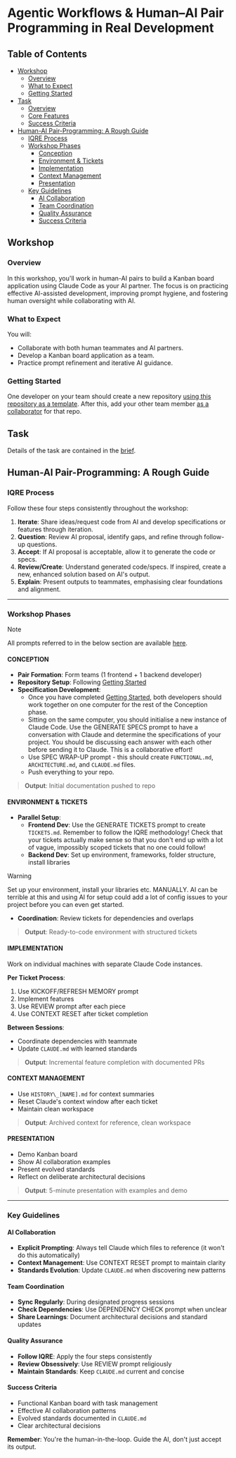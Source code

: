 # Agentic Workflows & Human–AI Pair Programming in Real Development

## Table of Contents

- [Workshop](#workshop)
  - [Overview](#overview)
  - [What to Expect](#what-to-expect)
  - [Getting Started](#getting-started)
- [Task](#task)
  - [Overview](#overview-1)
  - [Core Features](#core-features)
  - [Success Criteria](#success-criteria)
- [Human-AI Pair-Programming: A Rough Guide](#human-ai-pair-programming-a-rough-guide)
  - [IQRE Process](#iqre-process)
  - [Workshop Phases](#workshop-phases)
    - [Conception](#conception)
    - [Environment & Tickets](#environment--tickets)
    - [Implementation](#implementation)
    - [Context Management](#context-management)
    - [Presentation](#presentation)
  - [Key Guidelines](#key-guidelines)
    - [AI Collaboration](#ai-collaboration)
    - [Team Coordination](#team-coordination)
    - [Quality Assurance](#quality-assurance)
    - [Success Criteria](#success-criteria-1)

## Workshop

### Overview

In this workshop, you'll work in human-AI pairs to build a Kanban board application using Claude Code as your AI partner. The focus is on practicing effective AI-assisted development, improving prompt hygiene, and fostering human oversight while collaborating with AI.

### What to Expect

You will:

- Collaborate with both human teammates and AI partners.
- Develop a Kanban board application as a team.
- Practice prompt refinement and iterative AI guidance.

### Getting Started

One developer on your team should create a new repository [using this repository as a template](https://github.com/new?template_name=fac-ws_ai_pair-programming&template_owner=TandemCreativeDev). After this, add your other team member [as a collaborator](https://docs.github.com/en/account-and-profile/setting-up-and-managing-your-personal-account-on-github/managing-access-to-your-personal-repositories/inviting-collaborators-to-a-personal-repository) for that repo.

## Task

Details of the task are contained in the [brief](BRIEF.md).

## Human-AI Pair-Programming: A Rough Guide

### IQRE Process

Follow these four steps consistently throughout the workshop:

1. **Iterate**: Share ideas/request code from AI and develop specifications or features through iteration.
2. **Question**: Review AI proposal, identify gaps, and refine through follow-up questions.
3. **Accept**: If AI proposal is acceptable, allow it to generate the code or specs.
4. **Review/Create**: Understand generated code/specs. If inspired, create a new, enhanced solution based on AI's output.
5. **Explain**: Present outputs to teammates, emphasising clear foundations and alignment.

---

### Workshop Phases

> [!NOTE]
> All prompts referred to in the below section are available [here](PROMPTS.md).

#### CONCEPTION

- **Pair Formation**: Form teams (1 frontend + 1 backend developer)
- **Repository Setup**: Following [Getting Started](#getting-started)
- **Specification Development**:
  - Once you have completed [Getting Started](#getting-started), both developers should work together on one computer for the rest of the Conception phase.
  * Sitting on the same computer, you should initialise a new instance of Claude Code. Use the GENERATE SPECS prompt to have a conversation with Claude and determine the specifications of your project. You should be discussing each answer with each other before sending it to Claude. This is a collaborative effort!
  * Use SPEC WRAP-UP prompt - this should create `FUNCTIONAL.md`, `ARCHITECTURE.md`, and `CLAUDE.md` files.
  * Push everything to your repo.

> **Output**: Initial documentation pushed to repo

#### ENVIRONMENT & TICKETS

- **Parallel Setup**:
  - **Frontend Dev**: Use the GENERATE TICKETS prompt to create `TICKETS.md`. Remember to follow the IQRE methodology! Check that your tickets actually make sense so that you don't end up with a lot of vague, impossibly scoped tickets that no one could follow!
  - **Backend Dev**: Set up environment, frameworks, folder structure, install libraries

> [!WARNING]  
> Set up your environment, install your libraries etc. MANUALLY. AI can be terrible at this and using AI for setup could add a lot of config issues to your project before you can even get started.

- **Coordination**: Review tickets for dependencies and overlaps

> **Output**: Ready-to-code environment with structured tickets

#### IMPLEMENTATION

Work on individual machines with separate Claude Code instances.

**Per Ticket Process**:

1. Use KICKOFF/REFRESH MEMORY prompt
2. Implement features
3. Use REVIEW prompt after each piece
4. Use CONTEXT RESET after ticket completion

**Between Sessions**:

- Coordinate dependencies with teammate
- Update `CLAUDE.md` with learned standards

> **Output**: Incremental feature completion with documented PRs

#### CONTEXT MANAGEMENT

- Use `HISTORY\_[NAME].md` for context summaries
- Reset Claude's context window after each ticket
- Maintain clean workspace

> **Output**: Archived context for reference, clean workspace

#### PRESENTATION

- Demo Kanban board
- Show AI collaboration examples
- Present evolved standards
- Reflect on deliberate architectural decisions

> **Output**: 5-minute presentation with examples and demo

---

### Key Guidelines

#### AI Collaboration

- **Explicit Prompting**: Always tell Claude which files to reference (it won't do this automatically)
- **Context Management**: Use CONTEXT RESET prompt to maintain clarity
- **Standards Evolution**: Update `CLAUDE.md` when discovering new patterns

#### Team Coordination

- **Sync Regularly**: During designated progress sessions
- **Check Dependencies**: Use DEPENDENCY CHECK prompt when unclear
- **Share Learnings**: Document architectural decisions and standard updates

#### Quality Assurance

- **Follow IQRE**: Apply the four steps consistently
- **Review Obsessively**: Use REVIEW prompt religiously
- **Maintain Standards**: Keep `CLAUDE.md` current and concise

#### Success Criteria

- Functional Kanban board with task management
- Effective AI collaboration patterns
- Evolved standards documented in `CLAUDE.md`
- Clear architectural decisions

**Remember**: You're the human-in-the-loop. Guide the AI, don't just accept its output.
